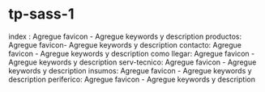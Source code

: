 # tp-sass-1

index : Agregue favicon - Agregue keywords y description
productos: Agregue favicon- Agregue keywords y description
contacto: Agregue favicon - Agregue keywords y description
como llegar: Agregue favicon - Agregue keywords y description
serv-tecnico: Agregue favicon - Agregue keywords y description
insumos: Agregue favicon - Agregue keywords y description
periferico: Agregue favicon - Agregue keywords y description

